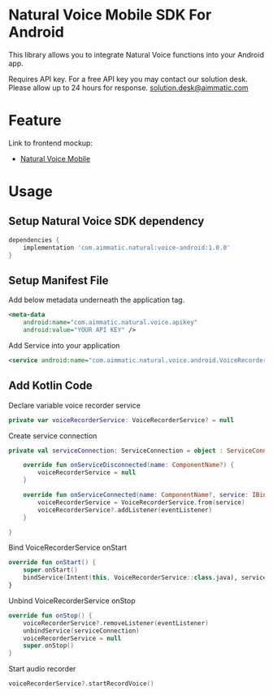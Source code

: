 # Natural Voice Mobile SDK For Android #

This library allows you to integrate Natural Voice functions into your Android app.

Requires API key. For a free API key you may contact our solution desk. Please allow up to 24 hours for response.
solution.desk@aimmatic.com

# Feature #

Link to frontend mockup:
- [Natural Voice Mobile](http://www.aimmatic.com/natural-voice.html)

# Usage #

## Setup Natural Voice SDK dependency ##

```gradle
dependencies {
    implementation 'com.aimmatic.natural:voice-android:1.0.0'
}
```

## Setup Manifest File ##

Add below metadata underneath the application tag.

```xml
<meta-data
    android:name="com.aimmatic.natural.voice.apikey"
    android:value="YOUR API KEY" />
```

Add Service into your application

```xml
<service android:name="com.aimmatic.natural.voice.android.VoiceRecorderService" />
```

## Add Kotlin Code ##

Declare variable voice recorder service

```kotlin
private var voiceRecorderService: VoiceRecorderService? = null
```

Create service connection

```kotlin
private val serviceConnection: ServiceConnection = object : ServiceConnection {

    override fun onServiceDisconnected(name: ComponentName?) {
        voiceRecorderService = null
    }

    override fun onServiceConnected(name: ComponentName?, service: IBinder?) {
        voiceRecorderService = VoiceRecorderService.from(service)
        voiceRecorderService?.addListener(eventListener)
    }

}
```

Bind VoiceRecorderService onStart

```kotlin
override fun onStart() {
    super.onStart()
    bindService(Intent(this, VoiceRecorderService::class.java), serviceConnection, Context.BIND_AUTO_CREATE)
}
```

Unbind VoiceRecorderService onStop

```kotlin
override fun onStop() {
    voiceRecorderService?.removeListener(eventListener)
    unbindService(serviceConnection)
    voiceRecorderService = null
    super.onStop()
}
```

Start audio recorder

```kotlin
voiceRecorderService?.startRecordVoice()
```
